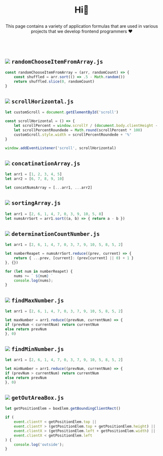 # <p align="center"> Hi👋</p>
<p align="center">This page contains a variety of application formulas that are used in various projects that we develop frontend programmers ♥
</p>

<br/><br/>

## <img src="https://img.shields.io/badge/-333333?style=flat&logo=javascript"> `randomChooseItemFromArray.js`
```javascript
const randomChooseItemFromArray = (arr, randomCount) => {
    const shuffled = arr.sort(() => .5 - Math.random())
    return shuffled.slice(0, randomCount)
}
```

## <img src="https://img.shields.io/badge/-333333?style=flat&logo=javascript"> `scrollHorizontal.js`
```javascript
let customScroll = document.getElementById('scroll')

const scrollHorizontal = () => {
    let scrollPercent = window.scrollY / (document.body.clientHeight - window.innerHeight)
    let scrollPercentRoundede = Math.round(scrollPercent * 100)
    customScroll.style.width = scrollPercentRoundede + '%'
}

window.addEventListener('scroll', scrollHorizontal)
```

## <img src="https://img.shields.io/badge/-333333?style=flat&logo=javascript"> `concatinationArray.js`
```javascript
let arr1 = [1, 2, 3, 4, 5]
let arr2 = [6, 7, 8, 9, 10]

let concatNumsArray = [...arr1, ...arr2]
```

## <img src="https://img.shields.io/badge/-333333?style=flat&logo=javascript"> `sortingArray.js`
```javascript
let arr1 = [2, 6, 1, 4, 7, 0, 3, 9, 10, 5, 8]
let numsArrSort = arr1.sort((a, b) => { return a - b })
```

## <img src="https://img.shields.io/badge/-333333?style=flat&logo=javascript"> `determinationCountNumber.js`
```javascript
let arr1 = [2, 6, 1, 4, 7, 0, 3, 7, 9, 10, 5, 8, 5, 2]

let numberReapet = numsArrSort.reduce((prev, current) => {
    return { ...prev, [current]: (prev[current] || 0) + 1 }
}, {})

for (let num in numberReapet) {
    nums += ` ${num} `
    console.log(nums);
}
```

## <img src="https://img.shields.io/badge/-333333?style=flat&logo=javascript"> `findMaxNumber.js`
```javascript
let arr1 = [2, 6, 1, 4, 7, 0, 3, 7, 9, 10, 5, 8, 5, 2]

let maxNumber = arr1.reduce((prevNum, currentNum) => {
if (prevNum < currentNum) return currentNum
else return prevNum
}, 0)
```

## <img src="https://img.shields.io/badge/-333333?style=flat&logo=javascript"> `findMinNumber.js`
```javascript
let arr1 = [2, 6, 1, 4, 7, 0, 3, 7, 9, 10, 5, 8, 5, 2]

let minNumber = arr1.reduce((prevNum, currentNum) => {
if (prevNum > currentNum) return currentNum
else return prevNum
}, 0)
```

## <img src="https://img.shields.io/badge/-333333?style=flat&logo=javascript"> `getOutAreaBox.js`
```javascript
let getPositionElem = boxElem.getBoundingClientRect()

if (
    event.clientY < getPositionElem.top ||
    event.clientY > (getPositionElem.top + getPositionElem.height) ||
    event.clientX > (getPositionElem.left + getPositionElem.width) ||
    event.clientX < getPositionElem.left
) {
    console.log('outside');
}
```
